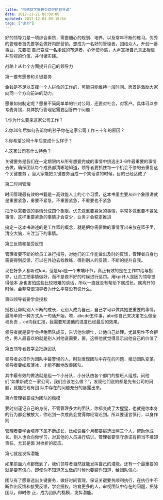 ```yaml
---
title: "哈佛商学院最受欢迎的领导课"
date: 2017-11-21 08:00:00
updated: 2017-12-04 09:18:54
tags: ["读书"]
---
```

好的领导力是一项综合素质，需要细心的规划、培养，以及常年不断的练习。优秀的管理者首先要学会做好内部营销。想成为一名好的管理者，团结众人，开创一番事业，先要把
自己变成一名虔诚的布道者，心怀使命感，大声宣扬自己真正相信并珍视的价值，并付诸实践。

  

战略上从七个方面提升自己的领导力

  

  

第一要有愿景和关键要务

金钱是不足以支撑一个人拼命的工作的，可能只能维持一段时间。愿景是激励大家向同一个方向前进的动力。

  

愿景如何制定呢？愿景不简简单单的针对公司，还要对社会，对客户。具体可以参考麦肯锡，具体执行管理层需要回答四个问题：

  

1.你为什么要来这家公司工作？

  

2.你30年后如何告诉你的孙子你在这家公司工作三十年的原因？

  

3.你希望公司十年后变成什么样子？

  

4.这家公司有什么特色？

  

关键要务是我们在一定期限内从所有想要完成的事情中挑选出3-6件最重要的事情去做，确保团队每个成员都清晰地知道，领导者要抓住每一个机会不停的去重复这个关键要务
，当大家能把关键要务当成一个笑话讲的时候，目的已经达成了

  

  

第二时间管理

时间管理最有效的书籍是－高效能人士的七个习惯，这本书里主要从四个象限讲就是重要紧急，重要不紧急，不重要紧急，不重要也不紧急

  

把所以需要做的事情分成四个象限，优先做重要紧急的事情，平常多做重要不紧急事情，这样重要紧急的事情才会变少，业务才会稳定推进

  

搞定－这本书讲述的是工作篮的概念，就是把你需要做的事情写出来放在篮子里，清空大脑，专注当下的事情。

  

  

第三反馈和接受反馈

管理者要不断的给员工进行指导，对她们的工作能做出及时的反馈，管理者自身也需要得到反馈，可以在外边去找教练，得到别人的反馈，不断的提升自我。

  

现在好多人都听过kpi，但是kpi是一个末端环节，真正有效的是在工作中给与指导，让员工把事情做好，而不是做不好的时候进行惩罚。用kpi开人是因为领导觉得他本
身也害怕这些比较艰难的谈话，所以一直就没有帮助下属成长。属离开的时候，会非常恨领导者为什么平常没有说什么。

  

  

第四领导者要学会授权

授权让帮助别人不断的成长，让别人成为自己，自己才可以做其她更重要的事情。最简单的一种方式从一句话开始，嗯，abcde五件事，abc你自己来决定怎么做全权负责
，cd向我汇报，我需要知道他的进度已经最后的效果。

  

领导者就是要学会拒绝团队成员，告诉他你很忙，让他自己处理。尤其男性不会拒绝，男人最喜欢的就是别人对他说需要，要，这样他就觉得显示出他自己的价值了

  

  

第五领导者要学会把脉团队

领导者必须作为团队中最警惕的人，时刻发现团队中存在的问题，推动团队变革。领导者要如履薄冰，才能不断地改善团队。

  

其中最有效的做法就是组一个小分队，小分队由各个部门的接班人组成，问他们“如果新成立一家公司，我们应该怎么做？”，发现他们说的都是先有公司的问题，就能把现有团
队中存在的问题充分的暴露出来。

  

  

第六管理者要成为团队的楷模

要时刻谨记自己的身份，不管管理多大的团队，你都变成了大猩猩，也就是你本身的行为都会被放大，你迟到一次成员会觉得你经常迟到。所以要谨言慎行，以身作则

  

管理者要学会培养下属不断成长，比如说每个月都要挑选出两三个人，帮助他成长。别人也会向你学习，对其他的人员进行培训。管理者要信守承诺有担当不推卸责任，尤其是面
对挫折的反应。

  

  

第七就是发挥潜能

如果前面六点都做到了，我们领导者自然就能发挥自己的潜能。还有一个最重要的就是要有信心，即使你不知道怎么做的时候也要装作知道，给团队信心。

  

  

团队有了愿景选出关键要务，做好时间管理，保证关键要务顺利执行，在执行中不断作出反馈和接受反馈，学会授权，培育更多的人，审视团队中存在的问题，把脉团队，即时修
正，成为团队的楷模，发挥潜能。

  

